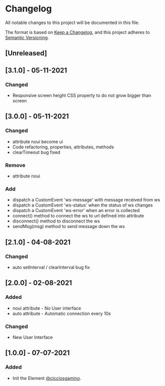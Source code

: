 # Changelog
All notable changes to this project will be documented in this file.

The format is based on [Keep a Changelog](https://keepachangelog.com/en/1.0.0/),
and this project adheres to [Semantic Versioning](https://semver.org/spec/v2.0.0.html).

## [Unreleased]

## [3.1.0] - 05-11-2021
### Changed
  - Responsive screen height CSS property to do not grow bigger than screen

## [3.0.0] - 05-11-2021
### Changed
  - attribute noui become ui
  - Code refactoring, properties, attributes, methods
  - clearTimeout bug fixed

### Remove
  - attribute noui

### Add
  - dispatch a CustomEvent 'ws-message' with message received from ws
  - dispatch a CustomEvent 'ws-status'  when the status of ws changes
  - dispatch a CustomEvent 'ws-error' when an error is collected
  - connect() method to connect the ws to url defined into attribute
  - disconnect() method to disconnect the ws
  - sendMsg(msg) method to send message down the ws

## [2.1.0] - 04-08-2021
### Changed
  - auto setInterval / clearInterval bug fix

## [2.0.0] - 02-08-2021
### Added
  - noui attribute - No User interface
  - auto attribute - Automatic connection every 10s

### Changed
  - New User Interface

## [1.0.0] - 07-07-2021
### Added
  - Init the Element  [@cicciosgamino](https://github.com/CICCIOSGAMINO).